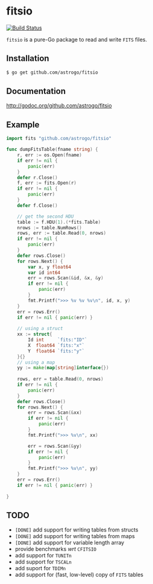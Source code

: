 fitsio
======

[![Build Status](https://travis-ci.org/astrogo/fitsio.svg?branch=master)](https://travis-ci.org/astrogo/fitsio)

`fitsio` is a pure-Go package to read and write `FITS` files.

## Installation

```sh
$ go get github.com/astrogo/fitsio
```

## Documentation

http://godoc.org/github.com/astrogo/fitsio

## Example

```go
import fits "github.com/astrogo/fitsio"

func dumpFitsTable(fname string) {
    r, err := os.Open(fname)
    if err != nil {
        panic(err)
    }
    defer r.Close()
	f, err := fits.Open(r)
	if err != nil {
		panic(err)
	}
	defer f.Close()

	// get the second HDU
	table := f.HDU(1).(*fits.Table)
	nrows := table.NumRows()
    rows, err := table.Read(0, nrows)
    if err != nil {
        panic(err)
    }
    defer rows.Close()
	for rows.Next() {
        var x, y float64
        var id int64
        err = rows.Scan(&id, &x, &y)
        if err != nil {
            panic(err)
        }
        fmt.Printf(">>> %v %v %v\n", id, x, y)
	}
    err = rows.Err()
    if err != nil { panic(err) }
    
    // using a struct
    xx := struct{
        Id int     `fits:"ID"`
        X  float64 `fits:"x"`
        Y  float64 `fits:"y"`
    }{}
    // using a map
    yy := make(map[string]interface{})
    
    rows, err = table.Read(0, nrows)
    if err != nil {
        panic(err)
    }
    defer rows.Close()
	for rows.Next() {
        err = rows.Scan(&xx)
        if err != nil {
            panic(err)
        }
        fmt.Printf(">>> %v\n", xx)

        err = rows.Scan(&yy)
        if err != nil {
            panic(err)
        }
        fmt.Printf(">>> %v\n", yy)
	}
    err = rows.Err()
    if err != nil { panic(err) }
    
}

```

## TODO

- ``[DONE]`` add support for writing tables from structs
- ``[DONE]`` add support for writing tables from maps
- ``[DONE]`` add support for variable length array
- provide benchmarks _wrt_ ``CFITSIO``
- add support for `TUNITn`
- add support for `TSCALn`
- add suport for `TDIMn`
- add support for (fast, low-level) copy of `FITS` tables

